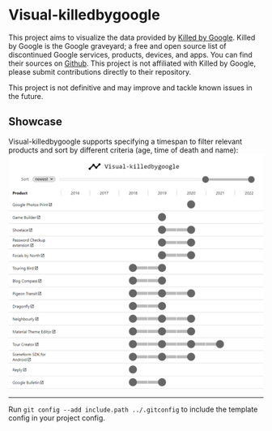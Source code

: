 # Visual-killedbygoogle

This project aims to visualize the data provided by [Killed by Google](https://killedbygoogle.com/). Killed by Google is the Google graveyard; a free and open source list of discontinued Google services, products, devices, and apps. You can find their sources on [Github](https://github.com/codyogden/killedbygoogle). This project is not affiliated with Killed by Google, please submit contributions directly to their repository.

This project is not definitive and may improve and tackle known issues in the future.

## Showcase

Visual-killedbygoogle supports specifying a timespan to filter relevant products and sort by different criteria (age, time of death and name):
<img src="https://github.com/LarsBodewig/Visual-killedbygoogle/blob/main/.pages/screenshot.png" title="Showcase">

---

Run `git config --add include.path ../.gitconfig` to include the template config in your project config.

